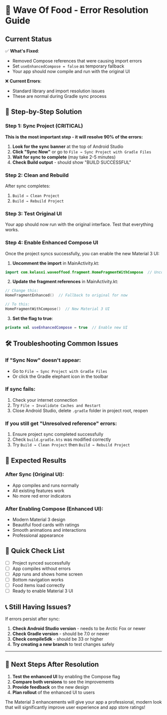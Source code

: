 # 🔧 Wave Of Food - Error Resolution Guide

## Current Status

✅ **What's Fixed**: 
- Removed Compose references that were causing import errors
- Set `useEnhancedCompose = false` as temporary fallback
- Your app should now compile and run with the original UI

❌ **Current Errors**: 
- Standard library and import resolution issues
- These are normal during Gradle sync process

## 🚀 Step-by-Step Solution

### Step 1: Sync Project (CRITICAL)
**This is the most important step - it will resolve 90% of the errors:**

1. **Look for the sync banner** at the top of Android Studio
2. **Click "Sync Now"** or go to `File → Sync Project with Gradle Files`
3. **Wait for sync to complete** (may take 2-5 minutes)
4. **Check Build output** - should show "BUILD SUCCESSFUL"

### Step 2: Clean and Rebuild
After sync completes:

1. `Build → Clean Project`
2. `Build → Rebuild Project`

### Step 3: Test Original UI
Your app should now run with the original interface. Test that everything works.

### Step 4: Enable Enhanced Compose UI
Once the project syncs successfully, you can enable the new Material 3 UI:

1. **Uncomment the import** in MainActivity.kt:
```kotlin
import com.kelasxi.waveoffood.fragment.HomeFragmentWithCompose  // Uncomment this
```

2. **Update the fragment references** in MainActivity.kt:
```kotlin
// Change this:
HomeFragmentEnhanced()  // Fallback to original for now

// To this:
HomeFragmentWithCompose()  // New Material 3 UI
```

3. **Set the flag to true**:
```kotlin
private val useEnhancedCompose = true  // Enable new UI
```

## 🛠️ Troubleshooting Common Issues

### If "Sync Now" doesn't appear:
- Go to `File → Sync Project with Gradle Files`
- Or click the Gradle elephant icon in the toolbar

### If sync fails:
1. Check your internet connection
2. Try `File → Invalidate Caches and Restart`
3. Close Android Studio, delete `.gradle` folder in project root, reopen

### If you still get "Unresolved reference" errors:
1. Ensure project sync completed successfully
2. Check `build.gradle.kts` was modified correctly
3. Try `Build → Clean Project` then `Build → Rebuild Project`

## 📱 Expected Results

### After Sync (Original UI):
- App compiles and runs normally
- All existing features work
- No more red error indicators

### After Enabling Compose (Enhanced UI):
- Modern Material 3 design
- Beautiful food cards with ratings
- Smooth animations and interactions
- Professional appearance

## 🎯 Quick Check List

- [ ] Project synced successfully
- [ ] App compiles without errors  
- [ ] App runs and shows home screen
- [ ] Bottom navigation works
- [ ] Food items load correctly
- [ ] Ready to enable Material 3 UI

## 📞 Still Having Issues?

If errors persist after sync:

1. **Check Android Studio version** - needs to be Arctic Fox or newer
2. **Check Gradle version** - should be 7.0 or newer  
3. **Check compileSdk** - should be 33 or higher
4. **Try creating a new branch** to test changes safely

---

## 🚀 Next Steps After Resolution

1. **Test the enhanced UI** by enabling the Compose flag
2. **Compare both versions** to see the improvements
3. **Provide feedback** on the new design
4. **Plan rollout** of the enhanced UI to users

The Material 3 enhancements will give your app a professional, modern look that will significantly improve user experience and app store ratings!
